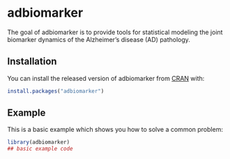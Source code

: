 
<!-- README.md is generated from README.Rmd. Please edit that file -->

# adbiomarker

<!-- badges: start -->

<!-- badges: end -->

The goal of adbiomarker is to provide tools for statistical modeling the
joint biomarker dynamics of the Alzheimer’s disease (AD) pathology.

## Installation

You can install the released version of adbiomarker from
[CRAN](https://CRAN.R-project.org) with:

``` r
install.packages("adbiomarker")
```

## Example

This is a basic example which shows you how to solve a common problem:

``` r
library(adbiomarker)
## basic example code
```
